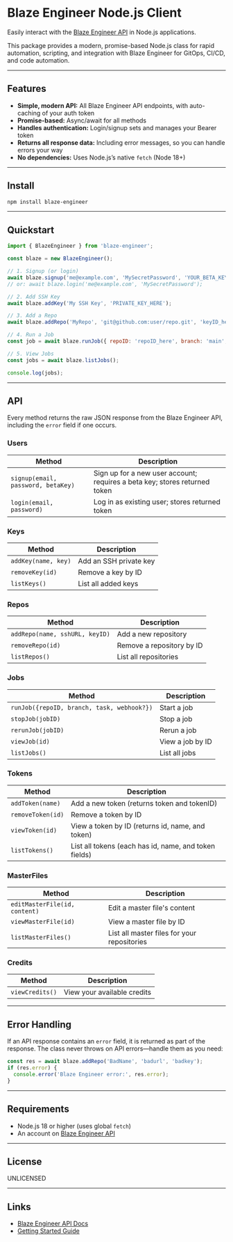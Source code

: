 # Blaze Engineer Node.js Client

&#x20;&#x20;

Easily interact with the [Blaze Engineer API](https://api.blaze.engineer/) in Node.js applications.

This package provides a modern, promise-based Node.js class for rapid automation, scripting, and integration with Blaze Engineer for GitOps, CI/CD, and code automation.

---

## Features

- **Simple, modern API:** All Blaze Engineer API endpoints, with auto-caching of your auth token
- **Promise-based:** Async/await for all methods
- **Handles authentication:** Login/signup sets and manages your Bearer token
- **Returns all response data:** Including error messages, so you can handle errors your way
- **No dependencies:** Uses Node.js’s native `fetch` (Node 18+)

---

## Install

```bash
npm install blaze-engineer
```

---

## Quickstart

```js
import { BlazeEngineer } from 'blaze-engineer';

const blaze = new BlazeEngineer();

// 1. Signup (or login)
await blaze.signup('me@example.com', 'MySecretPassword', 'YOUR_BETA_KEY');
// or: await blaze.login('me@example.com', 'MySecretPassword');

// 2. Add SSH Key
await blaze.addKey('My SSH Key', 'PRIVATE_KEY_HERE');

// 3. Add a Repo
await blaze.addRepo('MyRepo', 'git@github.com:user/repo.git', 'keyID_here');

// 4. Run a Job
const job = await blaze.runJob({ repoID: 'repoID_here', branch: 'main', task: 'analyze' });

// 5. View Jobs
const jobs = await blaze.listJobs();

console.log(jobs);
```

---

## API

Every method returns the raw JSON response from the Blaze Engineer API, including the `error` field if one occurs.

### Users

| Method                             | Description                                                                |
| ---------------------------------- | -------------------------------------------------------------------------- |
| `signup(email, password, betaKey)` | Sign up for a new user account; requires a beta key; stores returned token |
| `login(email, password)`           | Log in as existing user; stores returned token                             |

### Keys

| Method              | Description            |
| ------------------- | ---------------------- |
| `addKey(name, key)` | Add an SSH private key |
| `removeKey(id)`     | Remove a key by ID     |
| `listKeys()`        | List all added keys    |

### Repos

| Method                         | Description               |
| ------------------------------ | ------------------------- |
| `addRepo(name, sshURL, keyID)` | Add a new repository      |
| `removeRepo(id)`               | Remove a repository by ID |
| `listRepos()`                  | List all repositories     |

### Jobs

| Method                                     | Description      |
| ------------------------------------------ | ---------------- |
| `runJob({repoID, branch, task, webhook?})` | Start a job      |
| `stopJob(jobID)`                           | Stop a job       |
| `rerunJob(jobID)`                          | Rerun a job      |
| `viewJob(id)`                              | View a job by ID |
| `listJobs()`                               | List all jobs    |

### Tokens

| Method            | Description                                           |
| ----------------- | ----------------------------------------------------- |
| `addToken(name)`  | Add a new token (returns token and tokenID)           |
| `removeToken(id)` | Remove a token by ID                                  |
| `viewToken(id)`   | View a token by ID (returns id, name, and token)      |
| `listTokens()`    | List all tokens (each has id, name, and token fields) |

### MasterFiles

| Method                        | Description                                 |
| ----------------------------- | ------------------------------------------- |
| `editMasterFile(id, content)` | Edit a master file's content                |
| `viewMasterFile(id)`          | View a master file by ID                    |
| `listMasterFiles()`           | List all master files for your repositories |

### Credits

| Method          | Description                 |
| --------------- | --------------------------- |
| `viewCredits()` | View your available credits |

---

## Error Handling

If an API response contains an `error` field, it is returned as part of the response. The class never throws on API errors—handle them as you need:

```js
const res = await blaze.addRepo('BadName', 'badurl', 'badkey');
if (res.error) {
  console.error('Blaze Engineer error:', res.error);
}
```

---

## Requirements

- Node.js 18 or higher (uses global `fetch`)
- An account on [Blaze Engineer API](https://api.blaze.engineer/)

---

## License

UNLICENSED

---

## Links

- [Blaze Engineer API Docs](https://blaze.engineer/apiDocs)
- [Getting Started Guide](https://blaze.engineer/gettingStarted)

